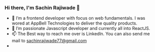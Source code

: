 ### Hi there, I'm Sachin Rajiwade 👋

- 🔭 I’m a frontend developer with focus on web fundamentals.
     I was wored at AppBell Technologies to deliver the quality products.
- 🌱 I’m passionate Javascript developer and currently all into ReactJS.
- 📫 The Best way to reach me over is Linkedln. You can also send me mail to sachinrajiwade77@gmail.com
- 
<!--
**sachinrajiwade/sachinrajiwade** is a ✨ _special_ ✨ repository because its `README.md` (this file) appears on your GitHub profile.

Here are some ideas to get you started:

- 🔭 I’m currently working on ...
- 🌱 I’m currently learning ...
- 👯 I’m looking to collaborate on ...
- 🤔 I’m looking for help with ...
- 💬 Ask me about ...
- 📫 How to reach me: ...
- 😄 Pronouns: ...
- ⚡ Fun fact: ...
-->

